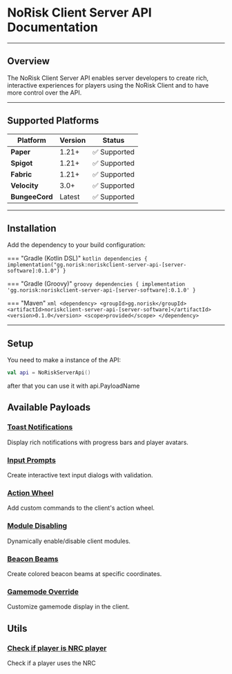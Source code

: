 # NoRisk Client Server API Documentation

---

##  Overview

The NoRisk Client Server API enables server developers to create rich, interactive experiences for players using the NoRisk Client and to have more control over the API. 

---

##  Supported Platforms

| Platform | Version | Status |
|----------|---------|--------|
| **Paper** | 1.21+ | ✅ Supported |
| **Spigot** | 1.21+ | ✅ Supported |
| **Fabric** | 1.21+ | ✅ Supported |
| **Velocity** | 3.0+ | ✅ Supported |
| **BungeeCord** | Latest | ✅ Supported |

---

##  Installation

Add the dependency to your build configuration:

=== "Gradle (Kotlin DSL)"
    ```kotlin
    dependencies {
        implementation("gg.norisk:noriskclient-server-api-[server-software]:0.1.0")
    }
    ```

=== "Gradle (Groovy)"
    ```groovy
    dependencies {
        implementation 'gg.norisk:noriskclient-server-api-[server-software]:0.1.0'
    }
    ```

=== "Maven"
    ```xml
    <dependency>
        <groupId>gg.norisk</groupId>
        <artifactId>noriskclient-server-api-[server-software]</artifactId>
        <version>0.1.0</version>
        <scope>provided</scope>
    </dependency>
    ```

---

## Setup

You need to make a instance of the API:

```kt
val api = NoRiskServerApi()
```

after that you can use it with api.PayloadName


##  Available Payloads

### [Toast Notifications](payloads/ToastPayload.md)
Display rich notifications with progress bars and player avatars.

### [Input Prompts](payloads/InputbarPayload.md)
Create interactive text input dialogs with validation.

### [Action Wheel](payloads/WheelPayload.md)
Add custom commands to the client's action wheel.

### [Module Disabling](payloads/ModuleDeactivatePayload.md)
Dynamically enable/disable client modules.

### [Beacon Beams](payloads/BeaconBeamPayload.md)
Create colored beacon beams at specific coordinates.

### [Gamemode Override](payloads/GamemodePayload.md)
Customize gamemode display in the client.

## Utils

### [Check if player is NRC player](utils/NRCPlayer.md)
Check if a player uses the NRC